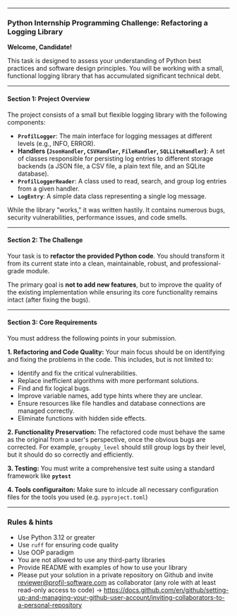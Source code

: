 ***

### Python Internship Programming Challenge: Refactoring a Logging Library

**Welcome, Candidate!**

This task is designed to assess your understanding of Python best practices and software design principles. You will be working with a small, functional logging library that has accumulated significant technical debt.

---

#### Section 1: Project Overview

The project consists of a small but flexible logging library with the following components:

*   **`ProfilLogger`**: The main interface for logging messages at different levels (e.g., INFO, ERROR).
*   **Handlers (`JsonHandler`, `CSVHandler`, `FileHandler`, `SQLLiteHandler`)**: A set of classes responsible for persisting log entries to different storage backends (a JSON file, a CSV file, a plain text file, and an SQLite database).
*   **`ProfilLoggerReader`**: A class used to read, search, and group log entries from a given handler.
*   **`LogEntry`**: A simple data class representing a single log message.

While the library "works," it was written hastily. It contains numerous bugs, security vulnerabilities, performance issues, and code smells.

---

#### Section 2: The Challenge

Your task is to **refactor the provided Python code**. You should transform it from its current state into a clean, maintainable, robust, and professional-grade module.

The primary goal is **not to add new features**, but to improve the quality of the existing implementation while ensuring its core functionality remains intact (after fixing the bugs).

---

#### Section 3: Core Requirements

You must address the following points in your submission.

**1. Refactoring and Code Quality:**
Your main focus should be on identifying and fixing the problems in the code. This includes, but is not limited to:
* Identify and fix the critical vulnerabilities.
* Replace inefficient algorithms with more performant solutions.
* Find and fix logical bugs.
* Improve variable names, add type hints where they are unclear.
* Ensure resources like file handles and database connections are managed correctly.
* Eliminate functions with hidden side effects.

**2. Functionality Preservation:**
The refactored code must behave the same as the original from a user's perspective, once the obvious bugs are corrected. For example, `groupby_level` should still group logs by their level, but it should do so correctly and efficiently.

**3. Testing:**
You must write a comprehensive test suite using a standard framework like **`pytest`**

**4. Tools configuraiton:**
Make sure to inlcude all necessary configuration files for the tools you used (e.g. `pyproject.toml`)

---

### Rules & hints

* Use Python 3.12 or greater
* Use `ruff` for ensuring code quality
* Use OOP paradigm
* You are not allowed to use any third-party libraries
* Provide README with examples of how to use your library
* Please put your solution in a private repository on Github and invite reviewer@profil-software.com as collaborator (any role with at least read-only access to code) -> https://docs.github.com/en/github/setting-up-and-managing-your-github-user-account/inviting-collaborators-to-a-personal-repository